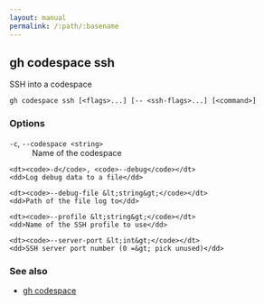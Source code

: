 ```yaml
---
layout: manual
permalink: /:path/:basename
---
```


## gh codespace ssh

SSH into a codespace

```
gh codespace ssh [<flags>...] [-- <ssh-flags>...] [<command>]
```

### Options


<dl class="flags">
	<dt><code>-c</code>, <code>--codespace &lt;string&gt;</code></dt>
	<dd>Name of the codespace</dd>

	<dt><code>-d</code>, <code>--debug</code></dt>
	<dd>Log debug data to a file</dd>

	<dt><code>--debug-file &lt;string&gt;</code></dt>
	<dd>Path of the file log to</dd>

	<dt><code>--profile &lt;string&gt;</code></dt>
	<dd>Name of the SSH profile to use</dd>

	<dt><code>--server-port &lt;int&gt;</code></dt>
	<dd>SSH server port number (0 =&gt; pick unused)</dd>
</dl>


### See also

* [gh codespace](./gh_codespace)
